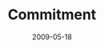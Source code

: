 ---
layout: media
category: media
series: "Roadmap For A Revolution"
title: "Commitment"
date: 2009-05-18
description: "What are the conditions necessary for a revolution to thrive? Join us over the next several weeks as we analyze the Roadmap For A Revolution. This week Brian Tome talks about the importance of \"commitment.\""
video: "https://s3.amazonaws.com/crossroadsvideomessages/roadmap1.mp4"
video-poster: "https://www.crossroads.net/uploadedfiles/roadmap1-still.jpg"
---
